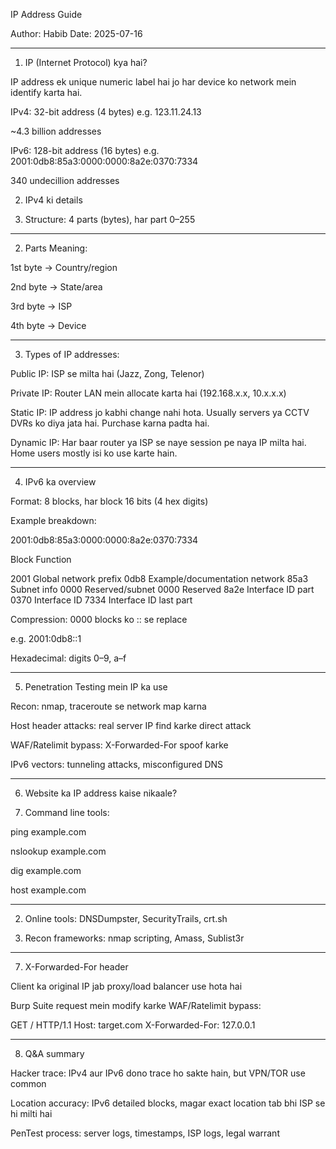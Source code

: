 IP Address Guide

Author: Habib Date: 2025-07-16


---

1. IP (Internet Protocol) kya hai?

IP address ek unique numeric label hai jo har device ko network mein identify karta hai.

IPv4: 32-bit address (4 bytes) e.g. 123.11.24.13

~4.3 billion addresses


IPv6: 128-bit address (16 bytes) e.g. 2001:0db8:85a3:0000:0000:8a2e:0370:7334

340 undecillion addresses


2. IPv4 ki details

1. Structure: 4 parts (bytes), har part 0–255

---

2. Parts Meaning:

1st byte → Country/region

2nd byte → State/area

3rd byte → ISP

4th byte → Device

---

3. Types of IP addresses:

Public IP: ISP se milta hai (Jazz, Zong, Telenor)

Private IP: Router LAN mein allocate karta hai (192.168.x.x, 10.x.x.x)

Static IP: IP address jo kabhi change nahi hota. Usually servers ya CCTV DVRs ko diya jata hai. Purchase karna padta hai.

Dynamic IP: Har baar router ya ISP se naye session pe naya IP milta hai. Home users mostly isi ko use karte hain.


---

4. IPv6 ka overview

Format: 8 blocks, har block 16 bits (4 hex digits)

Example breakdown:

2001:0db8:85a3:0000:0000:8a2e:0370:7334

Block	Function

2001	Global network prefix
0db8	Example/documentation network
85a3	Subnet info
0000	Reserved/subnet
0000	Reserved
8a2e	Interface ID part
0370	Interface ID
7334	Interface ID last part


Compression: 0000 blocks ko :: se replace

e.g. 2001:0db8::1


Hexadecimal: digits 0–9, a–f

---

5. Penetration Testing mein IP ka use

Recon: nmap, traceroute se network map karna

Host header attacks: real server IP find karke direct attack

WAF/Ratelimit bypass: X-Forwarded-For spoof karke

IPv6 vectors: tunneling attacks, misconfigured DNS

---

6. Website ka IP address kaise nikaale?

1. Command line tools:

ping example.com

nslookup example.com

dig example.com

host example.com

---

2. Online tools: DNSDumpster, SecurityTrails, crt.sh


3. Recon frameworks: nmap scripting, Amass, Sublist3r

---

7. X-Forwarded-For header

Client ka original IP jab proxy/load balancer use hota hai

Burp Suite request mein modify karke WAF/Ratelimit bypass:

GET / HTTP/1.1
Host: target.com
X-Forwarded-For: 127.0.0.1

---

8. Q&A summary

Hacker trace: IPv4 aur IPv6 dono trace ho sakte hain, but VPN/TOR use common

Location accuracy: IPv6 detailed blocks, magar exact location tab bhi ISP se hi milti hai

PenTest process: server logs, timestamps, ISP logs, legal warrant

